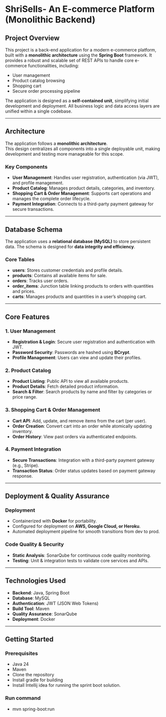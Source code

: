 # ShriSells- An E-commerce Platform (Monolithic Backend)

## Project Overview
This project is a back-end application for a modern e-commerce platform, built with a **monolithic architecture** using the **Spring Boot** framework. It provides a robust and scalable set of REST APIs to handle core e-commerce functionalities, including:

- User management  
- Product catalog browsing  
- Shopping cart  
- Secure order processing pipeline  

The application is designed as a **self-contained unit**, simplifying initial development and deployment. All business logic and data access layers are unified within a single codebase.

---

## Architecture
The application follows a **monolithic architecture**.  
This design centralizes all components into a single deployable unit, making development and testing more manageable for this scope.

### Key Components
- **User Management**: Handles user registration, authentication (via JWT), and profile management.  
- **Product Catalog**: Manages product details, categories, and inventory.  
- **Shopping Cart & Order Management**: Supports cart operations and manages the complete order lifecycle.  
- **Payment Integration**: Connects to a third-party payment gateway for secure transactions.  

---

## Database Schema
The application uses a **relational database (MySQL)** to store persistent data. The schema is designed for **data integrity and efficiency**.

### Core Tables
- **users**: Stores customer credentials and profile details.  
- **products**: Contains all available items for sale.  
- **orders**: Tracks user orders.  
- **order_items**: Junction table linking products to orders with quantities and prices.  
- **carts**: Manages products and quantities in a user’s shopping cart.  

---

## Core Features

### 1. User Management
- **Registration & Login**: Secure user registration and authentication with JWT.  
- **Password Security**: Passwords are hashed using **BCrypt**.  
- **Profile Management**: Users can view and update their profiles.  

### 2. Product Catalog
- **Product Listing**: Public API to view all available products.  
- **Product Details**: Fetch detailed product information.  
- **Search & Filter**: Search products by name and filter by categories or price range.  

### 3. Shopping Cart & Order Management
- **Cart API**: Add, update, and remove items from the cart (per user).  
- **Order Creation**: Convert cart into an order while atomically updating inventory.  
- **Order History**: View past orders via authenticated endpoints.  

### 4. Payment Integration
- **Secure Transactions**: Integration with a third-party payment gateway (e.g., Stripe).  
- **Transaction Status**: Order status updates based on payment gateway response.  

---

## Deployment & Quality Assurance

### Deployment
- Containerized with **Docker** for portability.  
- Configured for deployment on **AWS, Google Cloud, or Heroku**.  
- Automated deployment pipeline for smooth transitions from dev to prod.  

### Code Quality & Security
- **Static Analysis**: SonarQube for continuous code quality monitoring.  
- **Testing**: Unit & integration tests to validate core services and APIs.  

---

## Technologies Used
- **Backend**: Java, Spring Boot  
- **Database**: MySQL  
- **Authentication**: JWT (JSON Web Tokens)  
- **Build Tool**: Maven  
- **Quality Assurance**: SonarQube  
- **Deployment**: Docker  

---

## Getting Started

### Prerequisites
- Java 24  
- Maven  
- Clone the repository
- Install gradle for building
- Install Intellij idea for running the sprint boot solution.

### Run command
- mvn spring-boot:run
